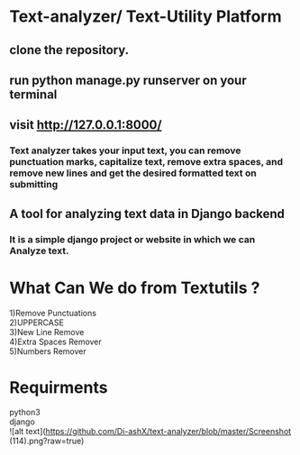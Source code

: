# Text-analyzer/ Text-Utility Platform
## clone the repository.
## run python manage.py runserver on your terminal
## visit http://127.0.0.1:8000/ 
### Text analyzer takes your input text, you can remove punctuation marks, capitalize text, remove extra spaces, and remove new lines and get the desired formatted text on submitting  


## A tool for analyzing text data in Django backend  

### It is a simple django project or website in which we can Analyze text.
# What Can We do from Textutils ?  
1)Remove Punctuations  
2)UPPERCASE  
3)New Line Remove  
4)Extra Spaces Remover  
5)Numbers Remover  
# Requirments  
python3  
django    
![alt text](https://github.com/Di-ashX/text-analyzer/blob/master/Screenshot (114).png?raw=true)
